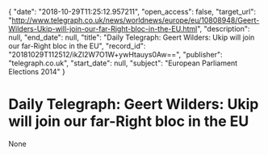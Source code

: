 {
  "date": "2018-10-29T11:25:12.957211", 
  "open_access": false, 
  "target_url": "http://www.telegraph.co.uk/news/worldnews/europe/eu/10808948/Geert-Wilders-Ukip-will-join-our-far-Right-bloc-in-the-EU.html", 
  "description": null, 
  "end_date": null, 
  "title": "Daily Telegraph: Geert Wilders: Ukip will join our far-Right bloc in the EU", 
  "record_id": "20181029T112512/ikZl2W7O1W+ywHtauys0Aw==", 
  "publisher": "telegraph.co.uk", 
  "start_date": null, 
  "subject": "European Parliament Elections 2014"
}

# Daily Telegraph: Geert Wilders: Ukip will join our far-Right bloc in the EU

None